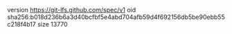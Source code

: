 version https://git-lfs.github.com/spec/v1
oid sha256:b018d236b6a3d40bcfbf5e4abd704afb59d4f692156db5be90ebb55c218f4b17
size 13770
